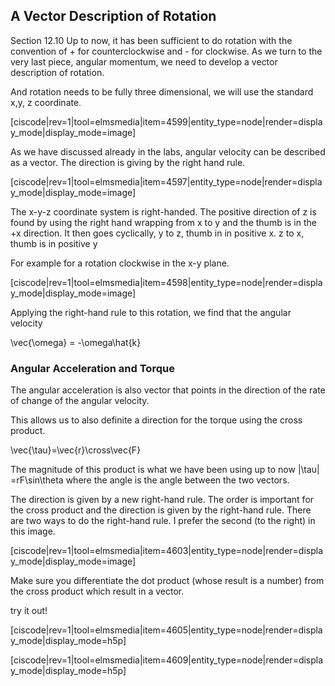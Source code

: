 ## A Vector Description of Rotation
<stop-note>
    <span slot="message">Section 12.10</span>
</stop-note>
Up to now, it has been sufficient to do rotation with the convention of + for counterclockwise and - for clockwise. 
As we turn to the very last piece, angular momentum, we need to develop a vector description of rotation. 

And rotation needs to be fully three dimensional, we will use the standard x,y, z coordinate.

[ciscode|rev=1|tool=elmsmedia|item=4599|entity_type=node|render=display_mode|display_mode=image]

As we have discussed already in the labs, angular velocity can be described as a vector. The direction is giving by the right hand rule. 

[ciscode|rev=1|tool=elmsmedia|item=4597|entity_type=node|render=display_mode|display_mode=image]

<lrndesign-sidenote label="Instructor Note" icon="bookmark" bg-color="#c2e5f2">
 The x-y-z coordinate system is right-handed. The positive direction of z is found by using the right hand wrapping from x to y and the thumb is in the +x direction. It then goes cyclically, y to z, thumb in in positive x. z to x, thumb is in positive y
</lrndesign-sidenote>

For example for a rotation clockwise in the x-y plane. 

[ciscode|rev=1|tool=elmsmedia|item=4598|entity_type=node|render=display_mode|display_mode=image]

Applying the right-hand rule to this rotation, we find that the angular velocity

<lrn-math>\vec{\omega} = -\omega\hat{k} </lrn-math>

### Angular Acceleration and Torque

The angular acceleration is also vector that points in the direction of the rate of change of the angular velocity. 

This allows us to also definite a direction for the torque using the cross product.

 <lrn-math>\vec{\tau}=\vec{r}\cross\vec{F} </lrn-math>
 
 The magnitude of this product is what we have been using up to now <lrn-math>|\tau| =rF\sin\theta </lrn-math> where the angle is the angle between the two vectors. 
 
The direction is given by a new right-hand rule. The order is important for the cross product and the direction is given by the right-hand rule. There are two ways to do the right-hand rule. I prefer the second (to the right) in this image.  

[ciscode|rev=1|tool=elmsmedia|item=4603|entity_type=node|render=display_mode|display_mode=image]

<lrndesign-sidenote label="Instructor Note" icon="bookmark" bg-color="#c2e5f2">
Make sure you differentiate the dot product (whose result is a number) from the cross product which result in a vector. 
</lrndesign-sidenote>

try it out!

[ciscode|rev=1|tool=elmsmedia|item=4605|entity_type=node|render=display_mode|display_mode=h5p]

[ciscode|rev=1|tool=elmsmedia|item=4609|entity_type=node|render=display_mode|display_mode=h5p]
